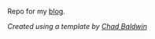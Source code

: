Repo for my [blog](https://blog.swang.cloud).

*Created using a template by [Chad Baldwin](https://chadbaldwin.net/2021/03/14/how-to-build-a-sql-blog.html)*

